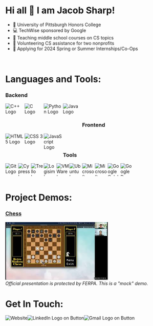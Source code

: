 # Hi all 👋 I am Jacob Sharp!

<!-- Current status section  UPDATED July 8 2023-->

- 🏫 University of Pittsburgh Honors College <br/>
- 💻 TechWise sponsored by Google
- 🌱 Teaching middle school courses on CS topics
- 👯 Volunteering CS assistance for two nonprofits
- 🔭 Applying for 2024 Spring or Summer Internships/Co-Ops
<br/>

<!-- Skills section -->
<!-- TODO: Query based on Light/Dark Mode -->
# Languages and Tools:
### Backend
<img align="left" height=60 width=60 src="https://ico.vercel.app/cplusplus/8ae1eb" alt="C++ Logo" title="C++"/>
<img align="left" height=60 width=60 src="https://ico.vercel.app/c/8ae1eb" alt="C Logo" title="C"/>
<img align="left" height=60 width=60 src="https://ico.vercel.app/python/8ae1eb" alt="Python Logo" title="Python"/>
<img align="left" height=60 width=60 src="https://www.shareicon.net/data/512x512/2015/09/18/102870_java_512x512.png" alt="Java Logo" title="Java"/>

<br/><br/>

### Frontend
<img align="left" height=60 width=60 src="https://ico.vercel.app/html5/8ae1eb" alt="HTML 5 Logo" title="HTML 5"/>
<img align="left" height=60 width=60 src="https://ico.vercel.app/css3/8ae1eb" alt="CSS 3 Logo" title="CSS3"/>
<img align="left" height=60 width=60 src="https://ico.vercel.app/javascript/8ae1eb" alt="JavaScript Logo" title="JavaScript"/>
<br/><br/>

### Tools
<img align="left" height=40 width=40 src="https://ico.vercel.app/git/8ae1eb" alt="Git Logo" title="Git"/>
<img align="left" height=40 width=40 src="https://ico.vercel.app/cypress/8ae1eb" alt="Cypress Logo" title="Cypress"/>
<img align="left" height=40 width=40 src="https://ico.vercel.app/trello/8ae1eb" alt="Trello Logo" title="Trello"/>
<img align="left" height=40 width=40 src="https://upload.wikimedia.org/wikipedia/commons/thumb/b/ba/Logisim-icon.svg/220px-Logisim-icon.svg.png" alt="Logisim Logo" title="Logisim"/>
<img align="left" height=40 width=40 src="https://ico.vercel.app/vmware/8ae1eb" alt="VMWare Logo" title="VMWare"/>
<img align="left" height=40 width=40 src="https://ico.vercel.app/ubuntu/8ae1eb" alt="Ubuntu Logo" title="Ubuntu"/>
<img align="left" height=40 width=40 src="https://ico.vercel.app/microsoftoffice/8ae1eb" alt="Microsoft Office 365 Logo" title="Microsoft Office 365"/>
<img align="left" height=40 width=40 src="https://ico.vercel.app/microsoftaccess/8ae1eb" alt="Microsoft Access Logo" title="Microsoft Access"/>
<img align="left" height=40 width=40 src="https://ico.vercel.app/googlecolab/8ae1eb" alt="Google Colab Logo" title="Google Colab"/>
<img align="left" height=40 width=40 src="https://ico.vercel.app/googledomains/8ae1eb" alt="Google Domains Logo" title="Google Domains"/>

<br/><br/><br/>

<!-- Projects section -->

# Project Demos:
### <a href="https://github.com/jwSharp/Chess">Chess</a>
[![Practice Demonstration of Chess Project for Techwise](./images/demo.jpg)](https://www.youtube.com/watch?v=q7a5Yv4uI44) <br/>
*Official presentation is protected by FERPA. This is a "mock" demo.*
<br/>

<!--Contact section -->

# Get In Touch:
[<img align="left" src="https://img.shields.io/badge/Website-8ae1eb?style=for-the-badge&logo=Website&logoColor=blue" alt="Website" />][Portfolio]
[<img align="left" src="https://img.shields.io/badge/LinkedIn-8ae1eb?style=for-the-badge&logo=LinkedIn&logoColor=blue" alt="LinkedIn Logo on Button" title="Jacob Sharp LinkedIn Profile"/>][LinkedIn]
[<img align="left" src="https://img.shields.io/badge/Gmail-FFCCCB?style=for-the-badge&logo=Gmail&logoColor=blue" alt="Gmail Logo on Button" title="Send Email to Jacob Sharp"/>][Email]
<!--[<img align="left" src="https://img.shields.io/badge/Resume-33dd88?style=for-the-badge&logo=Adobe&logoColor=blue" alt="Adobe Logo on Button" title="View Jacob Sharp's Resume">][Resume]-->

[LinkedIn]: https://www.linkedin.com/in/jacob-w-sharp/
[Portfolio]: http://www.jwsharp.com
[Email]: mailto:jws146@pitt.edu
<!--[Resume]: -->
